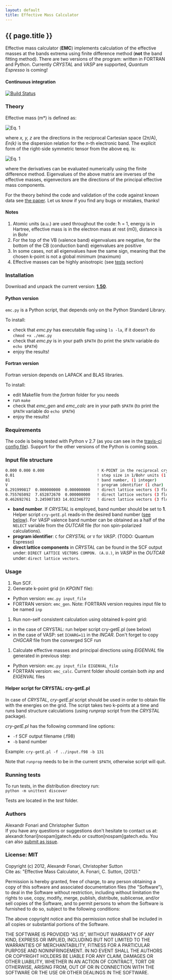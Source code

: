 ```yaml
---
layout: default
title: Effective Mass Calculator
---
```


## {{ page.title }}

Effective mass calculator (**EMC**) implements calculation of the effective masses at the bands extrema using finite difference method (**not** the band fitting method). There are two versions of the program: written in FORTRAN and Python. Currently *CRYSTAL* and *VASP* are supported, *Quantum Espresso* is coming!

#### Continuous integration

[![Build Status](https://travis-ci.org/alexandr-fonari/emc.png)](https://travis-ci.org/alexandr-fonari/emc.png)

### Theory

Effective mass (m*) is defined as:

![Eq. 1](/emc/eqs/01.svg)

where *x, y, z* are the directions in the reciprocal Cartesian space (2π/A), *En(k)* is the dispersion relation for the *n*-th electronic band. The explicit form of the right-side symmetric tensor from the above eq. is:

![Eq. 1](/emc/eqs/02.svg)

where the derivatives can be evaluated numerically using the finite difference method. Eigenvalues of the above matrix are inverses of the effective masses, eigenvectors are the directions of the principal effective mass components.

For the theory behind the code and validation of the code against known data see [the paper](https://github.com/alexandr-fonari/emc/blob/master/Paper-03-18-2013.pdf?raw=true). Let us know if you find any bugs or mistakes, thanks!

#### Notes
 1. Atomic units (a.u.) are used throughout the code: ħ = 1, energy is in Hartree, effective mass is in the electron mass at rest (m0), distance is in Bohr
 1. For the top of the VB (valence band) eigenvalues are negative, for the bottom of the CB (conduction band) eigenvalues are positive
 1. In some cases, not all eigenvalues have the same sign, meaning that the chosen k-point is not a global minimum (maximum)
 1. Effective masses can be highly anisotropic (see [tests](#toc_11) section)

### Installation

Download and unpack the current version: [**1.50**](https://github.com/alexandr-fonari/emc/releases/download/1.50/emc-1.50.tar.gz).

#### Python version

`emc.py` is a Python script, that depends only on the Python Standard Library.

To install:

 - check that *emc.py* has executable flag using `ls -la`, if it doesn't do `chmod +x ./emc.py`
 - check that *emc.py* is in your path `$PATH` (to print the `$PATH` variable do `echo $PATH`)
 - enjoy the results!

#### Fortran version

Fortran version depends on LAPACK and BLAS libraries.

To install:

 - edit Makefile from the *fortran* folder for you needs
 - run `make`
 - check that *emc_gen* and *emc_calc* are in your path `$PATH` (to print the `$PATH` variable do `echo $PATH`)
 - enjoy the results!

### Requirements

The code is being tested with Python v 2.7 (as you can see in the [travis-ci config file](https://github.com/alexandr-fonari/emc/blob/master/.travis.yml)). Support for the other versions of the Python is coming soon.

### Input file structure

```bash
0.000 0.000 0.000                       ! K-POINT in the reciprocal crystal coord. (3 floats)
0.01                                    ! step size in 1/Bohr units (1 float)
81                                      ! band number, (1 integer)
V                                       ! program identifier (1 char)
6.291999817  0.000000000  0.000000000   ! direct lattice vectors (3 floats)
0.755765092  7.652872670  0.000000000   ! direct lattice vectors (3 floats)
0.462692761  3.245907103 14.032346772   ! direct lattice vectors (3 floats)
```

 - **band number**. If *CRYSTAL* is employed, band number should be set to **1**. Helper script `cry-getE.pl` reads-in the desired band number ([see below](#toc_8)). For *VASP* valence band number can be obtained as a half of the `NELECT` variable from the *OUTCAR* file (for non spin-polarized calculations).
 - **program identifier**: `C` for *CRYSTAL* or `V` for *VASP*. (TODO: Quantum Espresso)
 - **direct lattice components** in *CRYSTAL* can be found in the SCF output under: `DIRECT LATTICE VECTORS COMPON. (A.U.)`, in *VASP* in the *OUTCAR* under: `direct lattice vectors`.

### Usage

1. Run SCF.
1. Generate k-point grid (in *KPOINT* file):
  - Python version: `emc.py input_file`
  - FORTRAN version: `emc_gen`. Note: FORTRAN version requires input file to be named `inp`
1. Run non-self consistent calculation using obtained k-point grid:
  - in the case of CRYSTAL: run helper script cry-getE.pl (see below)
  - in the case of VASP: set `ICHARG=11` in the *INCAR*. Don't forget to copy *CHGCAR* file from the converged SCF run
1. Calculate effective masses and principal directions using *EIGENVAL* file generated in previous step:
  - Python version: `emc.py input_file EIGENVAL_file`
  - FORTRAN version: `emc_calc`. Current folder should contain both *inp* and *EIGENVAL* files

#### Helper script for CRYSTAL: cry-getE.pl

In case of *CRYSTAL*, *cry-getE.pl* script should be used in order to obtain file with the energies on the grid. The script takes two k-points at a time and runs band structure calculations (using *runprop* script from the *CRYSTAL* package).

*cry-getE.pl* has the following command line options:

 - `-f` SCF output filename (.f98)
 - `-b` band number

Example: `cry-getE.pl -f ../input.f98 -b 131`

Note that ```runprop``` needs to be in the current ```$PATH```, otherwise script will quit.

### Running tests

To run tests, in the distribution directory run:  
`python -m unittest discover`

Tests are located in the *test* folder.

### Authors

Alexandr Fonari and Christopher Sutton  
If you have any questions or suggestions don't hesitate to contact us at: alexandr.fonari[nospam]gatech.edu or csutton[nospam]gatech.edu. You can also [submit as issue](https://github.com/alexandr-fonari/emc/issues/new).

### License: MIT

Copyright (c) 2012, Alexandr Fonari, Christopher Sutton  
Cite as: "Effective Mass Calculator, A. Fonari, C. Sutton, (2012)."

Permission is hereby granted, free of charge, to any person obtaining a copy of this software and associated documentation files (the "Software"), to deal in the Software without restriction, including without limitation the rights to use, copy, modify, merge, publish, distribute, sublicense, and/or sell copies of the Software, and to permit persons to whom the Software is furnished to do so, subject to the following conditions:

The above copyright notice and this permission notice shall be included in all copies or substantial portions of the Software.

THE SOFTWARE IS PROVIDED "AS IS", WITHOUT WARRANTY OF ANY KIND, EXPRESS OR IMPLIED, INCLUDING BUT NOT LIMITED TO THE WARRANTIES OF MERCHANTABILITY, FITNESS FOR A PARTICULAR PURPOSE AND NONINFRINGEMENT. IN NO EVENT SHALL THE AUTHORS OR COPYRIGHT HOLDERS BE LIABLE FOR ANY CLAIM, DAMAGES OR OTHER LIABILITY, WHETHER IN AN ACTION OF CONTRACT, TORT OR OTHERWISE, ARISING FROM, OUT OF OR IN CONNECTION WITH THE SOFTWARE OR THE USE OR OTHER DEALINGS IN THE SOFTWARE.